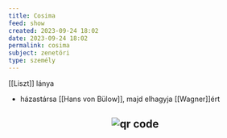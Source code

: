 ```yaml
---
title: Cosima
feed: show
created: 2023-09-24 18:02
date: 2023-09-24 18:02
permalink: cosima
subject: zenetöri
type: személy
---
```


[[Liszt]] lánya
- házastársa [[Hans von Bülow]], majd elhagyja [[Wagner]]ért



## <p style="text-align: center;"><img src="https://chart.googleapis.com/chart?cht=qr&chl=https://notes.andrasdenes.com/cosima&chs=180x180&choe=UTF-8&chld=L|2" alt="qr code"></p>

